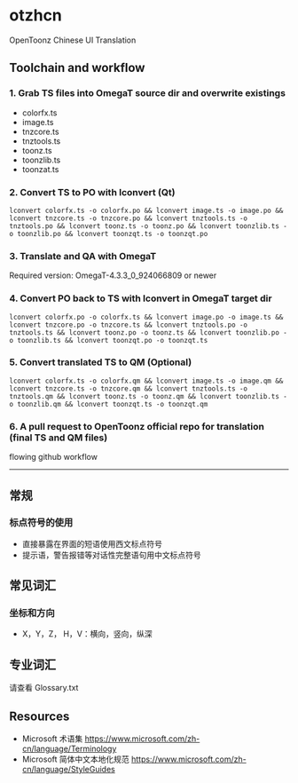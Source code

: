 # otzhcn
 OpenToonz Chinese UI Translation

## Toolchain and workflow

### 1. Grab TS files into OmegaT source dir and overwrite existings 
- colorfx.ts
- image.ts
- tnzcore.ts
- tnztools.ts
- toonz.ts
- toonzlib.ts
- toonzat.ts


### 2. Convert TS to PO with lconvert (Qt)
```
lconvert colorfx.ts -o colorfx.po && lconvert image.ts -o image.po && lconvert tnzcore.ts -o tnzcore.po && lconvert tnztools.ts -o tnztools.po && lconvert toonz.ts -o toonz.po && lconvert toonzlib.ts -o toonzlib.po && lconvert toonzqt.ts -o toonzqt.po
```
### 3. Translate and QA with OmegaT
Required version: OmegaT-4.3.3_0_924066809 or newer


### 4. Convert PO back to TS with lconvert in OmegaT target dir
```
lconvert colorfx.po -o colorfx.ts && lconvert image.po -o image.ts && lconvert tnzcore.po -o tnzcore.ts && lconvert tnztools.po -o tnztools.ts && lconvert toonz.po -o toonz.ts && lconvert toonzlib.po -o toonzlib.ts && lconvert toonzqt.po -o toonzqt.ts
```

### 5. Convert translated TS to QM (Optional)
```
lconvert colorfx.ts -o colorfx.qm && lconvert image.ts -o image.qm && lconvert tnzcore.ts -o tnzcore.qm && lconvert tnztools.ts -o tnztools.qm && lconvert toonz.ts -o toonz.qm && lconvert toonzlib.ts -o toonzlib.qm && lconvert toonzqt.ts -o toonzqt.qm
```

### 6. A pull request to OpenToonz official repo for translation (final TS and QM files)
flowing github workflow

---

## 常规
### 标点符号的使用
- 直接暴露在界面的短语使用西文标点符号
- 提示语，警告报错等对话性完整语句用中文标点符号

## 常见词汇

### 坐标和方向
- X，Y，Z， H，V：横向，竖向，纵深

## 专业词汇
请查看 Glossary.txt


## Resources
- Microsoft 术语集  https://www.microsoft.com/zh-cn/language/Terminology
- Microsoft 简体中文本地化规范 https://www.microsoft.com/zh-cn/language/StyleGuides
